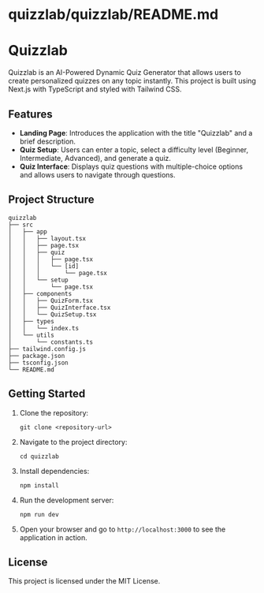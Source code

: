 # quizzlab/quizzlab/README.md

# Quizzlab

Quizzlab is an AI-Powered Dynamic Quiz Generator that allows users to create personalized quizzes on any topic instantly. This project is built using Next.js with TypeScript and styled with Tailwind CSS.

## Features

- **Landing Page**: Introduces the application with the title "Quizzlab" and a brief description.
- **Quiz Setup**: Users can enter a topic, select a difficulty level (Beginner, Intermediate, Advanced), and generate a quiz.
- **Quiz Interface**: Displays quiz questions with multiple-choice options and allows users to navigate through questions.

## Project Structure

```
quizzlab
├── src
│   ├── app
│   │   ├── layout.tsx
│   │   ├── page.tsx
│   │   ├── quiz
│   │   │   ├── page.tsx
│   │   │   └── [id]
│   │   │       └── page.tsx
│   │   └── setup
│   │       └── page.tsx
│   ├── components
│   │   ├── QuizForm.tsx
│   │   ├── QuizInterface.tsx
│   │   └── QuizSetup.tsx
│   ├── types
│   │   └── index.ts
│   └── utils
│       └── constants.ts
├── tailwind.config.js
├── package.json
├── tsconfig.json
└── README.md
```

## Getting Started

1. Clone the repository:
   ```
   git clone <repository-url>
   ```

2. Navigate to the project directory:
   ```
   cd quizzlab
   ```

3. Install dependencies:
   ```
   npm install
   ```

4. Run the development server:
   ```
   npm run dev
   ```

5. Open your browser and go to `http://localhost:3000` to see the application in action.

## License

This project is licensed under the MIT License.
